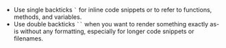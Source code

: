 - Use single backticks `` ` `` for inline code snippets or to refer to functions, methods, and variables.
- Use double backticks ``` `` ``` when you want to render something exactly as-is without any formatting, especially for longer code snippets or filenames.
